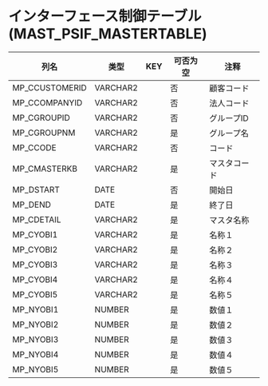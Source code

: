 # インターフェース制御テーブル                                              (MAST_PSIF_MASTERTABLE)
| 列名   | 类型   | KEY  | 可否为空 | 注释   |
| ---- | ---- | ---- | ---- | ---- |
|MP_CCUSTOMERID|VARCHAR2||否|顧客コード                                                                                     |
|MP_CCOMPANYID|VARCHAR2||否|法人コード                                                                                     |
|MP_CGROUPID|VARCHAR2||否|グループID                                                                                    |
|MP_CGROUPNM|VARCHAR2||是|グループ名                                                                                     |
|MP_CCODE|VARCHAR2||否|コード                                                                                       |
|MP_CMASTERKB|VARCHAR2||是|マスタコード                                                                                    |
|MP_DSTART|DATE||否|開始日                                                                                       |
|MP_DEND|DATE||是|終了日                                                                                       |
|MP_CDETAIL|VARCHAR2||是|マスタ名称                                                                                     |
|MP_CYOBI1|VARCHAR2||是|名称１                                                                                       |
|MP_CYOBI2|VARCHAR2||是|名称２                                                                                       |
|MP_CYOBI3|VARCHAR2||是|名称３                                                                                       |
|MP_CYOBI4|VARCHAR2||是|名称４                                                                                       |
|MP_CYOBI5|VARCHAR2||是|名称５                                                                                       |
|MP_NYOBI1|NUMBER||是|数値１                                                                                       |
|MP_NYOBI2|NUMBER||是|数値２                                                                                       |
|MP_NYOBI3|NUMBER||是|数値３                                                                                       |
|MP_NYOBI4|NUMBER||是|数値４                                                                                       |
|MP_NYOBI5|NUMBER||是|数値５                                                                                       |
